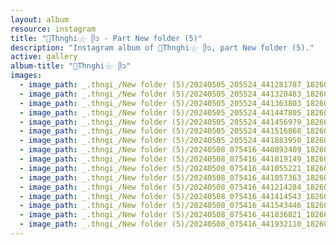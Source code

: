 ```yaml
---
layout: album
resource: instagram
title: "🐚Thnghi𓇼 ᥫ᭡ - Part New folder (5)"
description: "Instagram album of 🐚Thnghi𓇼 ᥫ᭡, part New folder (5)."
active: gallery
album-title: "🐚Thnghi𓇼 ᥫ᭡"
images:
  - image_path: _.thngi_/New folder (5)/20240505_205524_441281787_18260702290233157_8488547896201397916_n.jpg
  - image_path: _.thngi_/New folder (5)/20240505_205524_441320483_18260702299233157_1338127333039628538_n.jpg
  - image_path: _.thngi_/New folder (5)/20240505_205524_441363803_18260702281233157_5489718734922175231_n.jpg
  - image_path: _.thngi_/New folder (5)/20240505_205524_441447805_18260702248233157_7605830012734184213_n.jpg
  - image_path: _.thngi_/New folder (5)/20240505_205524_441456979_18260702251233157_5064985382911033821_n.jpg
  - image_path: _.thngi_/New folder (5)/20240505_205524_441516868_18260702263233157_2416399508034572816_n.jpg
  - image_path: _.thngi_/New folder (5)/20240505_205524_441883950_18260702272233157_3417886545804819812_n.jpg
  - image_path: _.thngi_/New folder (5)/20240508_075416_440893409_18260973631233157_1214278615038218257_n.jpg
  - image_path: _.thngi_/New folder (5)/20240508_075416_441019149_18260973586233157_402416536544527725_n.jpg
  - image_path: _.thngi_/New folder (5)/20240508_075416_441055221_18260973622233157_7994839072209275128_n.jpg
  - image_path: _.thngi_/New folder (5)/20240508_075416_441057363_18260973604233157_674818230571358711_n.jpg
  - image_path: _.thngi_/New folder (5)/20240508_075416_441214284_18260973649233157_8477215643621077208_n.jpg
  - image_path: _.thngi_/New folder (5)/20240508_075416_441414543_18260973595233157_7937001053354831061_n.jpg
  - image_path: _.thngi_/New folder (5)/20240508_075416_441543446_18260973658233157_3737836755004802524_n.jpg
  - image_path: _.thngi_/New folder (5)/20240508_075416_441836821_18260973628233157_4805433944300776932_n.jpg
  - image_path: _.thngi_/New folder (5)/20240508_075416_441932110_18260973640233157_5112740598684763790_n.jpg
---
```

